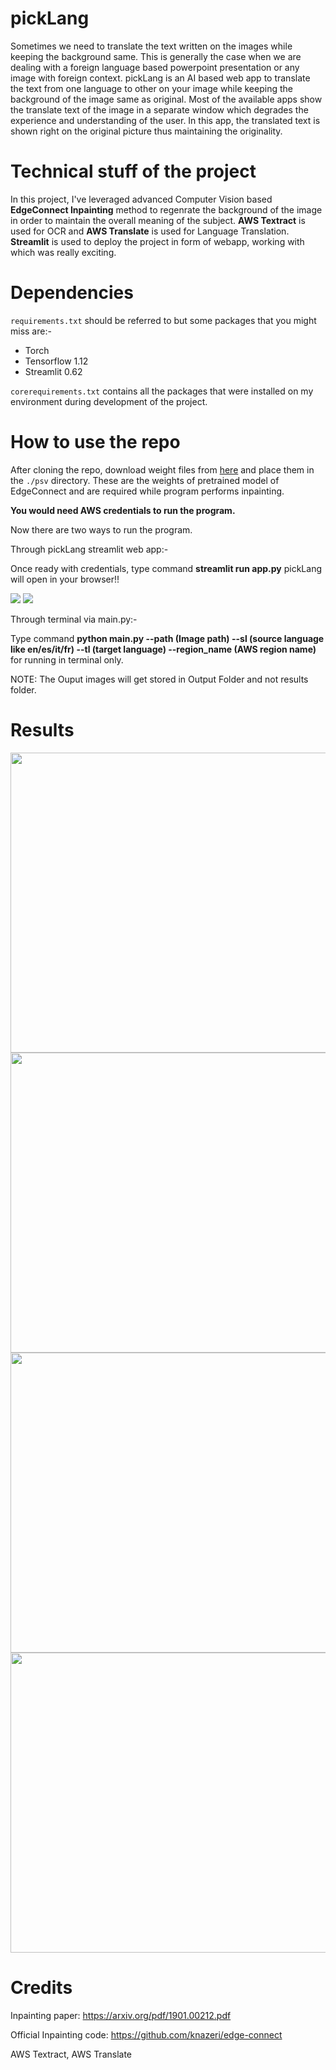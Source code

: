 # pickLang
Sometimes we need to translate the text written on the images while keeping the background same. This is generally the case when we are dealing with a foreign language based powerpoint
presentation or any image with foreign context.
pickLang is an AI based web app to translate the text from one language to other on your image while keeping the background of the image same as original. 
Most of the available apps show the translate text of the image in a separate window which degrades the experience and understanding of the user. In this app, the translated text is shown 
right on the original picture thus maintaining the originality. 

# Technical stuff of the project
In this project, I've leveraged advanced Computer Vision based **EdgeConnect Inpainting** method to regenrate the background of the image in order to maintain the overall meaning of 
the subject. **AWS Textract** is used for OCR and **AWS Translate** is used for Language Translation. **Streamlit** is used to deploy the project in form of webapp, working with which 
was really exciting.

# Dependencies
`requirements.txt` should be referred to but some packages that you might miss are:-
* Torch
* Tensorflow 1.12
* Streamlit 0.62

`corerequirements.txt` contains all the packages that were installed on my environment during development of the project.

# How to use the repo
After cloning the repo, download weight files from [here](https://drive.google.com/drive/folders/1cGwDaZqDcqYU7kDuEbMXa9TP3uDJRBR1) and place them in the `./psv` directory. These are the weights 
of pretrained model of EdgeConnect and are required while program performs inpainting. 

**You would need AWS credentials to run the program.** 

Now there are two ways to run the program.

Through pickLang streamlit web app:-

Once ready with credentials, type command **streamlit run app.py** 
pickLang will open in your browser!!

<img src='./Streamlit1.png' />
<img src='./Streamlit2.png' />

Through terminal via main.py:-

Type command **python main.py --path (Image path) --sl (source language like en/es/it/fr) --tl (target language) --region_name (AWS region name)** for running in terminal only.

NOTE: The Ouput images will get stored in Output Folder and not results folder.

# Results

<img src='./ResultsToShow/France.jpg' width='640' height= '480'>

<img src='./ResultsToShow/FranceOut.jpg' width='640' height= '480'>

<img src= './ResultsToShow/Rose.jpg' width='640' height= '480' >

<img src= './ResultsToShow/RoseOut.jpg' width='640' height= '480'>

# Credits

Inpainting paper:  https://arxiv.org/pdf/1901.00212.pdf

Official Inpainting code: https://github.com/knazeri/edge-connect

AWS Textract, AWS Translate

